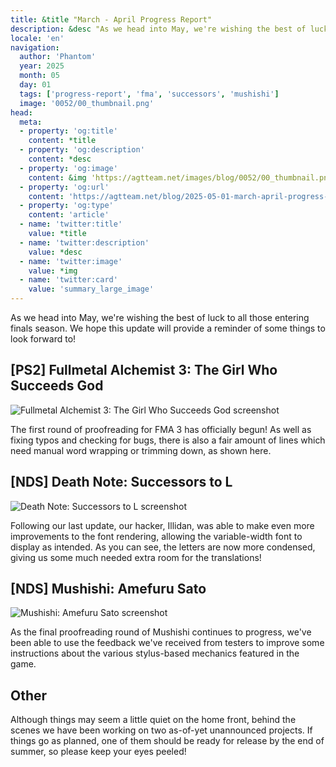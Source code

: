 ```yaml
---
title: &title "March - April Progress Report"
description: &desc "As we head into May, we're wishing the best of luck to all those entering finals season."
locale: 'en'
navigation:
  author: 'Phantom'
  year: 2025
  month: 05
  day: 01
  tags: ['progress-report', 'fma', 'successors', 'mushishi']
  image: '0052/00_thumbnail.png'
head:
  meta:
  - property: 'og:title'
    content: *title
  - property: 'og:description'
    content: *desc
  - property: 'og:image'
    content: &img 'https://agtteam.net/images/blog/0052/00_thumbnail.png'
  - property: 'og:url'
    content: 'https://agtteam.net/blog/2025-05-01-march-april-progress-report'
  - property: 'og:type'
    content: 'article'
  - name: 'twitter:title'
    value: *title
  - name: 'twitter:description'
    value: *desc
  - name: 'twitter:image'
    value: *img
  - name: 'twitter:card'
    value: 'summary_large_image'
---
```

As we head into May, we're wishing the best of luck to all those entering finals season. We hope this update will provide a reminder of some things to look forward to!

## \[PS2\] Fullmetal Alchemist 3: The Girl Who Succeeds God

![Fullmetal Alchemist 3: The Girl Who Succeeds God screenshot](/images/blog/0052/01_fma.png)

The first round of proofreading for FMA 3 has officially begun! As well as fixing typos and checking for bugs, there is also a fair amount of lines which need manual word wrapping or trimming down, as shown here.

## \[NDS\] Death Note: Successors to L

![Death Note: Successors to L screenshot](/images/blog/0052/02_deathnote.png)

Following our last update, our hacker, Illidan, was able to make even more improvements to the font rendering, allowing the variable-width font to display as intended. As you can see, the letters are now more condensed, giving us some much needed extra room for the translations!

## \[NDS\] Mushishi: Amefuru Sato

![Mushishi: Amefuru Sato screenshot](/images/blog/0052/03_mushishi.png)

As the final proofreading round of Mushishi continues to progress, we've been able to use the feedback we've received from testers to improve some instructions about the various stylus-based mechanics featured in the game.

## Other

Although things may seem a little quiet on the home front, behind the scenes we have been working on two as-of-yet unannounced projects. If things go as planned, one of them should be ready for release by the end of summer, so please keep your eyes peeled!